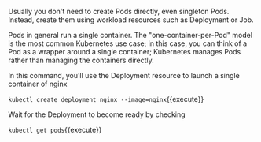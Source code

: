 Usually you don't need to create Pods directly, even singleton Pods. Instead, create them using workload resources such as Deployment or Job. 

Pods in general run a single container. The "one-container-per-Pod" model is the most common Kubernetes use case; in this case, you can think of a Pod as a wrapper around a single container; Kubernetes manages Pods rather than managing the containers directly.

In this command, you'll use the Deployment resource to launch a single container of nginx

`kubectl create deployment nginx --image=nginx`{{execute}}

Wait for the Deployment to become ready by checking

`kubectl get pods`{{execute}}